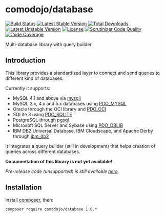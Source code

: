 # comodojo/database

[![Build Status](https://api.travis-ci.org/comodojo/database.png)](http://travis-ci.org/comodojo/database) [![Latest Stable Version](https://poser.pugx.org/comodojo/database/v/stable)](https://packagist.org/packages/comodojo/database) [![Total Downloads](https://poser.pugx.org/comodojo/database/downloads)](https://packagist.org/packages/comodojo/database) [![Latest Unstable Version](https://poser.pugx.org/comodojo/database/v/unstable)](https://packagist.org/packages/comodojo/database) [![License](https://poser.pugx.org/comodojo/database/license)](https://packagist.org/packages/comodojo/database) [![Scrutinizer Code Quality](https://scrutinizer-ci.com/g/comodojo/database/badges/quality-score.png?b=master)](https://scrutinizer-ci.com/g/comodojo/database/?branch=master) [![Code Coverage](https://scrutinizer-ci.com/g/comodojo/database/badges/coverage.png?b=master)](https://scrutinizer-ci.com/g/comodojo/database/?branch=master)

Multi-database library with query builder

## Introduction
 
This library provides a standardized layer to connect and send queries to different kind of databases.

Currently it supports:

- MySQL 4.1 and above via [mysqli](http://php.net/manual/en/book.mysqli.php)
- MySQL 3.x, 4.x and 5.x databases using [PDO_MYSQL](http://php.net/manual/en/ref.pdo-mysql.php)
- Oracle through the OCI library and [PDO_OCI](http://php.net/manual/en/ref.pdo-oci.php)
- SQLite 3 using [PDO_SQLITE](http://php.net/manual/en/ref.pdo-sqlite.php)
- PostgreSQL through [pgsql](http://php.net/manual/en/book.pgsql.php)
- Microsoft SQL Server and Sybase using [PDO_DBLIB](http://php.net/manual/en/ref.pdo-dblib.php)
- IBM DB2 Universal Database, IBM Cloudscape, and Apache Derby through [ibm_db2](http://php.net/manual/en/book.ibm-db2.php)

It integrates a query builder (still in development) that helps creation of queries across different databases.

**Documentation of this library is not yet available!**

*Pre-release code (unsupported) is still available [here](https://github.com/comodojo/database/releases/tag/0.1.0).*

## Installation

Install [composer](https://getcomposer.org/), then:

`` composer require comodojo/database 1.0.* ``
